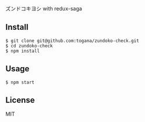 ズンドコキヨシ with redux-saga

## Install

```
$ git clone git@github.com:togana/zundoko-check.git
$ cd zundoko-check
$ npm install
```

## Usage

```
$ npm start
```

## License

MIT
